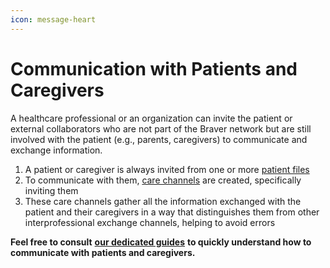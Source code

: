 ```yaml
---
icon: message-heart
---
```


# Communication with Patients and Caregivers

A healthcare professional or an organization can invite the patient or external collaborators who are not part of the Braver network but are still involved with the patient (e.g., parents, caregivers) to communicate and exchange information.

1. A patient or caregiver is always invited from one or more [patient files](patient-files.md)
2. To communicate with them, [care channels](care-channels.md) are created, specifically inviting them
3. These care channels gather all the information exchanged with the patient and their caregivers in a way that distinguishes them from other interprofessional exchange channels, helping to avoid errors

**Feel free to consult** [**our dedicated guides**](https://support-en.braver.net/guides/for-professionals/patient-and-caregivers) **to quickly understand how to communicate with patients and caregivers.**